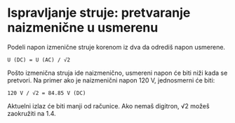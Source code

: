# Ispravljanje struje: pretvaranje naizmenične u usmerenu

Podeli napon izmenične struje korenom iz dva da odrediš napon usmerene.
```
U (DC) = U (AC) / √2
```

Pošto izmenična struja ide naizmenično, usmereni napon će biti niži kada se pretvori. Na primer ako je naizmenični napon 120 V, jednosmerni će biti:
```
120 V / √2 = 84.85 V (DC)
```

Aktuelni izlaz će biti manji od računice. Ako nemaš digitron, √2 možeš zaokružiti na 1.4. 
